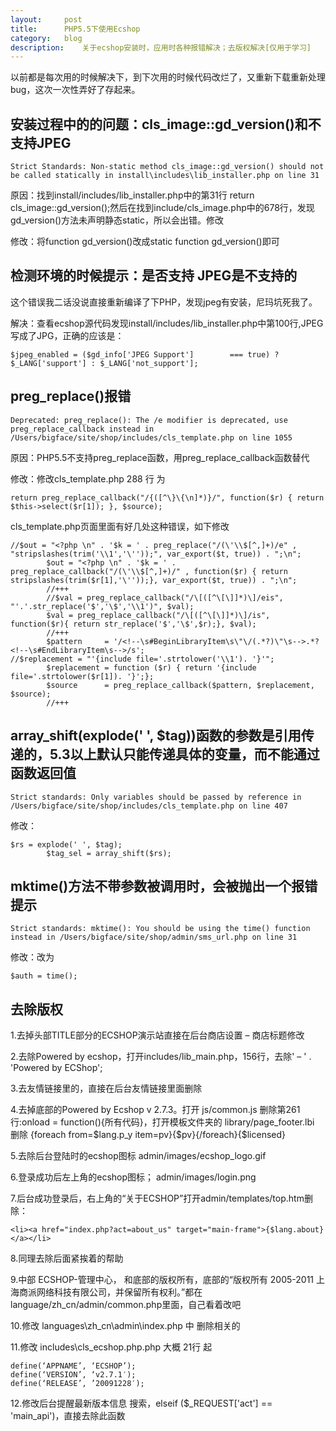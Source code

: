 ```yaml
---
layout:		post
title:		PHP5.5下使用Ecshop
category:	blog
description:	关于ecshop安装时，应用时各种报错解决；去版权解决[仅用于学习]
---
```


以前都是每次用的时候解决下，到下次用的时候代码改烂了，又重新下载重新处理bug，这次一次性弄好了存起来。

## 安装过程中的的问题：cls_image::gd_version()和不支持JPEG

	Strict Standards: Non-static method cls_image::gd_version() should not be called statically in install\includes\lib_installer.php on line 31

原因：找到install/includes/lib_installer.php中的第31行   return cls_image::gd_version();然后在找到include/cls_image.php中的678行，发现gd_version()方法未声明静态static，所以会出错。修改

修改：将function gd_version()改成static function gd_version()即可

## 检测环境的时候提示：是否支持 JPEG是不支持的

这个错误我二话没说直接重新编译了下PHP，发现jpeg有安装，尼玛坑死我了。

解决：查看ecshop源代码发现install/includes/lib_installer.php中第100行,JPEG写成了JPG，正确的应该是：

	$jpeg_enabled = ($gd_info['JPEG Support']        === true) ? $_LANG['support'] : $_LANG['not_support'];

## preg_replace()报错

	Deprecated: preg_replace(): The /e modifier is deprecated, use preg_replace_callback instead in /Users/bigface/site/shop/includes/cls_template.php on line 1055

原因：PHP5.5不支持preg_replace函数，用preg_replace_callback函数替代

修改：修改cls_template.php  288 行 为

	return preg_replace_callback("/{([^\}\{\n]*)}/", function($r) { return $this->select($r[1]); }, $source);

cls_template.php页面里面有好几处这种错误，如下修改

	//$out = "<?php \n" . '$k = ' . preg_replace("/(\'\\$[^,]+)/e" , "stripslashes(trim('\\1','\''));", var_export($t, true)) . ";\n";
            $out = "<?php \n" . '$k = ' . preg_replace_callback("/(\'\\$[^,]+)/" , function($r) { return stripslashes(trim($r[1],'\''));}, var_export($t, true)) . ";\n";
            //+++
            //$val = preg_replace_callback("/\[([^\[\]]*)\]/eis", "'.'.str_replace('$','\$','\\1')", $val);
            $val = preg_replace_callback("/\[([^\[\]]*)\]/is", function($r){ return str_replace('$','\$',$r);}, $val);
            //+++
            $pattern     = '/<!--\s#BeginLibraryItem\s\"\/(.*?)\"\s-->.*?<!--\s#EndLibraryItem\s-->/s';
	//$replacement = "'{include file='.strtolower('\\1'). '}'";
            $replacement = function ($r) { return '{include file='.strtolower($r[1]). '}';};
            $source      = preg_replace_callback($pattern, $replacement, $source);
            //+++




## array_shift(explode(' ', $tag))函数的参数是引用传递的，5.3以上默认只能传递具体的变量，而不能通过函数返回值

	Strict standards: Only variables should be passed by reference in /Users/bigface/site/shop/includes/cls_template.php on line 407

修改：

	$rs = explode(' ', $tag);
            $tag_sel = array_shift($rs);

## mktime()方法不带参数被调用时，会被抛出一个报错提示

	Strict standards: mktime(): You should be using the time() function instead in /Users/bigface/site/shop/admin/sms_url.php on line 31

修改：改为

	$auth = time();

## 去除版权

1.去掉头部TITLE部分的ECSHOP演示站直接在后台商店设置 – 商店标题修改

2.去除Powered by ecshop，打开includes/lib_main.php，156行，去除' – ' . 'Powered by ECShop';

3.去友情链接里的，直接在后台友情链接里面删除

4.去掉底部的Powered by Ecshop  v 2.7.3。打开 js/common.js   删除第261行:onload = function(){所有代码}，打开模板文件夹的 library/page_footer.lbi 删除 {foreach from=$lang.p_y item=pv}{$pv}{/foreach}{$licensed}

5.去除后台登陆时的ecshop图标            admin/images/ecshop_logo.gif

6.登录成功后左上角的ecshop图标；    admin/images/login.png

7.后台成功登录后，右上角的“关于ECSHOP”打开admin/templates/top.htm删除：

	<li><a href="index.php?act=about_us" target="main-frame">{$lang.about}</a></li>

8.同理去除后面紧挨着的帮助

9.中部 ECSHOP-管理中心， 和底部的版权所有，底部的“版权所有 2005-2011 上海商派网络科技有限公司，并保留所有权利。”都在language/zh_cn/admin/common.php里面，自己看着改吧

10.修改 languages\zh_cn\admin\index.php 中 删除相关的

11.修改 includes\cls_ecshop.php.php     大概 21行 起

	define(‘APPNAME’, ‘ECSHOP’);
	define(‘VERSION’, ‘v2.7.1′);
	define(‘RELEASE’, ’20091228′);

12.修改后台提醒最新版本信息
搜索，elseif ($_REQUEST['act'] == 'main_api')，直接去除此函数


